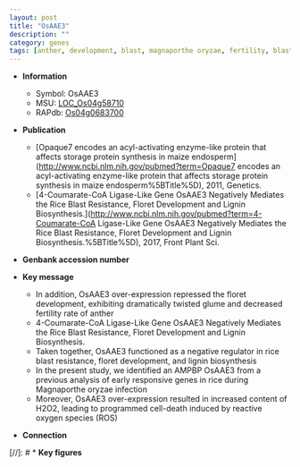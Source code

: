 ```yaml
---
layout: post
title: "OsAAE3"
description: ""
category: genes
tags: [anther, development, blast, magnaporthe oryzae, fertility, blast resistance, lignin, reactive oxygen species, lignin biosynthesis]
---
```


* **Information**  
    + Symbol: OsAAE3  
    + MSU: [LOC_Os04g58710](http://rice.uga.edu/cgi-bin/ORF_infopage.cgi?orf=LOC_Os04g58710)  
    + RAPdb: [Os04g0683700](https://rapdb.dna.affrc.go.jp/locus/?name=Os04g0683700)  

* **Publication**  
    + [Opaque7 encodes an acyl-activating enzyme-like protein that affects storage protein synthesis in maize endosperm](http://www.ncbi.nlm.nih.gov/pubmed?term=Opaque7 encodes an acyl-activating enzyme-like protein that affects storage protein synthesis in maize endosperm%5BTitle%5D), 2011, Genetics.
    + [4-Coumarate-CoA Ligase-Like Gene OsAAE3 Negatively Mediates the Rice Blast Resistance, Floret Development and Lignin Biosynthesis.](http://www.ncbi.nlm.nih.gov/pubmed?term=4-Coumarate-CoA Ligase-Like Gene OsAAE3 Negatively Mediates the Rice Blast Resistance, Floret Development and Lignin Biosynthesis.%5BTitle%5D), 2017, Front Plant Sci.

* **Genbank accession number**  

* **Key message**  
    + In addition, OsAAE3 over-expression repressed the floret development, exhibiting dramatically twisted glume and decreased fertility rate of anther
    + 4-Coumarate-CoA Ligase-Like Gene OsAAE3 Negatively Mediates the Rice Blast Resistance, Floret Development and Lignin Biosynthesis.
    + Taken together, OsAAE3 functioned as a negative regulator in rice blast resistance, floret development, and lignin biosynthesis
    + In the present study, we identified an AMPBP OsAAE3 from a previous analysis of early responsive genes in rice during Magnaporthe oryzae infection
    + Moreover, OsAAE3 over-expression resulted in increased content of H2O2, leading to programmed cell-death induced by reactive oxygen species (ROS)

* **Connection**  

[//]: # * **Key figures**  


